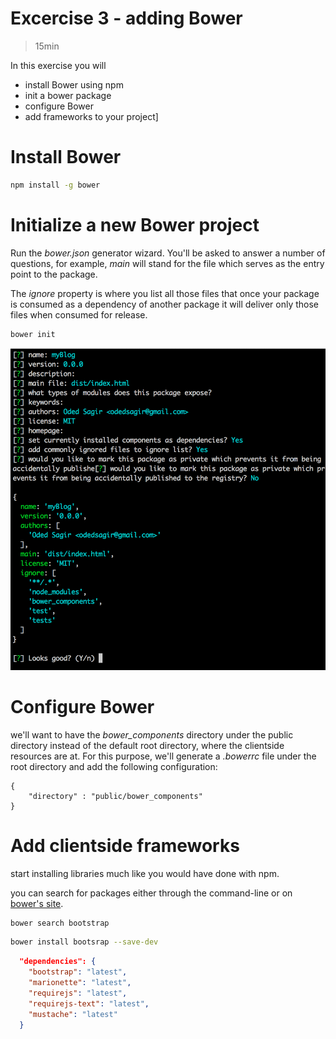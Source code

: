 Excercise 3 - adding Bower
=========
>15min


In this exercise you will
- install Bower using npm
- init a bower package
- configure Bower
- add frameworks to your project]

# Install Bower
```sh
npm install -g bower
```

# Initialize a new Bower project

Run the *bower.json* generator wizard.
You'll be asked to answer a number of questions, for example, *main* will stand for the file which serves as the entry point to the package.

The *ignore* property is where you list all those files that once your package is consumed as a dependency of another package it will deliver only those files when consumed for release.

```sh
bower init
```

![Alt text](https://raw.githubusercontent.com/hamecoded/myBlog/master/doc/exercises/img/bower-init.png "Bower init wizard")

# Configure Bower
we'll want to have the *bower_components* directory under the public directory instead of the default root directory, where the clientside resources are at. For this purpose, we'll generate a *.bowerrc* file under the root directory and add the following configuration:

```
{
	"directory" : "public/bower_components"
}
```


# Add clientside frameworks

start installing libraries much like you would have done with npm.

you can search for packages either through the command-line or on [bower's site].

```sh
bower search bootstrap
```

```sh
bower install bootsrap --save-dev
```

```json
  "dependencies": {
    "bootstrap": "latest",
    "marionette": "latest",
    "requirejs": "latest",
    "requirejs-text": "latest",
    "mustache": "latest"
  }
```
[bower's site]:http://bower.io/search/
